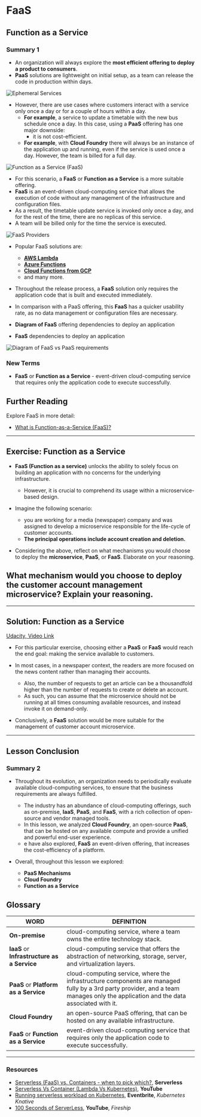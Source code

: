 # FaaS

## Function as a Service

### **Summary 1**

- An organization will always explore the **most efficient offering to deploy a product to consumers**.
- **PaaS** solutions are lightweight on initial setup, as a team can release the code in production within days.

![Ephemeral Services](../../assets/images/lessons/L4_11_faas_1_requirements.png)

- However, there are use cases where customers interact with a service only once a day or for a couple of hours within a day.
  - **For example**, a service to update a timetable with the new bus schedule once a day. In this case, using a **PaaS** offering has one major downside:
    - it is not cost-efficient.
  - **For example**, with **Cloud Foundry** there will always be an instance of the application up and running, even if the service is used once a day. However, the team is billed for a full day.

![Function as a Service (FaaS)](../../assets/images/lessons/L4_11_faas_3_overview.png)

- For this scenario, a **FaaS** or **Function as a Service** is a more suitable offering.
- **FaaS** is an event-driven cloud-computing service that allows the execution of code without any management of the infrastructure and configuration files.
- As a result, the timetable update service is invoked only once a day, and for the rest of the time, there are no replicas of this service.
- A team will be billed only for the time the service is executed.

![FaaS Providers](../../assets/images/lessons/L4_11_faas_2_providers.png)

- Popular FaaS solutions are:

  - [**AWS Lambda**]()
  - [**Azure Functions**]()
  - [**Cloud Functions from GCP**]()
  - and many more.

- Throughout the release process, a **FaaS** solution only requires the application code that is built and executed immediately.
- In comparison with a PaaS offering, this **FaaS** has a quicker usability rate, as no data management or configuration files are necessary.

- **Diagram of FaaS** offering dependencies to deploy an application
- **FaaS** dependencies to deploy an application

![Diagram of FaaS vs PaaS requirements](./../../assets/images/lessons/L4_11_fass_4_diagram.png)

### **New Terms**

- **FaaS** or **Function as a Service** - event-driven cloud-computing service that requires only the application code to execute successfully.

## **Further Reading**

Explore FaaS in more detail:

- [What is Function-as-a-Service (FaaS)?](https://www.redhat.com/en/topics/cloud-native-apps/what-is-faas?source=searchresultlisting)

---

## **Exercise: Function as a Service**

- **FaaS (Function as a service)** unlocks the ability to solely focus on building an application with no concerns for the underlying infrastructure.

  - However, it is crucial to comprehend its usage within a microservice-based design.

- Imagine the following scenario:

  - you are working for a media (newspaper) company and was assigned to develop a microservice responsible for the life-cycle of customer accounts.
  - **The principal operations include account creation and deletion.**

- Considering the above, reflect on what mechanisms you would choose to deploy the **microservice**, **PaaS**, or **FaaS**. Elaborate on your reasoning.

## **What mechanism would you choose to deploy the customer account management microservice? Explain your reasoning.**

---

## **Solution: Function as a Service**

[Udacity, Video Link](https://www.youtube.com/watch?v=OCrjcLkDSX8)

- For this particular exercise, choosing either a **PaaS** or **FaaS** would reach the end goal: making the service available to customers.

- In most cases, in a newspaper context, the readers are more focused on the news content rather than managing their accounts.

  - Also, the number of requests to get an article can be a thousandfold higher than the number of requests to create or delete an account.
  - As such, you can assume that the microservice should not be running at all times consuming available resources, and instead invoke it on demand-only.

- Conclusively, a **FaaS** solution would be more suitable for the management of customer account microservice.

---

## **Lesson Conclusion**

### **Summary 2**

- Throughout its evolution, an organization needs to periodically evaluate available cloud-computing services, to ensure that the business requirements are always fulfilled.

  - The industry has an abundance of cloud-computing offerings, such as on-premise, **IaaS**, **PaaS**, and **FaaS**, with a rich collection of open-source and vendor managed tools.
  - In this lesson, we analyzed **Cloud Foundry**, an open-source **PaaS**, that can be hosted on any available compute and provide a unified and powerful end-user experience.
  - e have also explored, **FaaS** an event-driven offering, that increases the cost-efficiency of a platform.

- Overall, throughout this lesson we explored:
  - **PaaS Mechanisms**
  - **Cloud Foundry**
  - **Function as a Service**

## **Glossary**

| WORD                                        | DEFINITION                                                                                                                                                                       |
| ------------------------------------------- | -------------------------------------------------------------------------------------------------------------------------------------------------------------------------------- |
| **On-premise**                              | cloud-computing service, where a team owns the entire technology stack.                                                                                                          |
| **IaaS** or **Infrastructure as a Service** | cloud-computing service that offers the abstraction of networking, storage, server, and virtualization layers.                                                                   |
| **PaaS** or **Platform as a Service**       | cloud-computing service, where the infrastructure components are managed fully by a 3rd party provider, and a team manages only the application and the data associated with it. |
| **Cloud Foundry**                           | an open-source PaaS offering, that can be hosted on any available infrastructure.                                                                                                |
| **FaaS** or **Function as a Service**       | event-driven cloud-computing service that requires only the application code to execute successfully.                                                                            |

---

### Resources

- [Serverless (FaaS) vs. Containers - when to pick which?](https://www.serverless.com/blog/serverless-faas-vs-containers), **Serverless**
- [Serverless Vs Container (Lambda Vs Kubernetes)](https://www.youtube.com/watch?v=EpW28dvm_qo"), **YouTube**
- [Running serverless workload on Kubernetes](https://www.eventbrite.com/e/running-serverless-workload-on-kubernetes-with-knative-tickets-162340475733), **Eventbrite**, _Kubernetes Knative_
- [100 Seconds of ServerLess](https://youtu.be/W_VV2Fx32_Y), **YouTube**, _Fireship_
